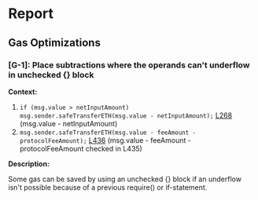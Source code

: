 # Report
## Gas Optimizations ##
### [G-1]: Place subtractions where the operands can't underflow in unchecked {} block
**Context:**

1. ```if (msg.value > netInputAmount) msg.sender.safeTransferETH(msg.value - netInputAmount);``` [L268](https://github.com/code-423n4/2023-04-caviar/blob/main/src/PrivatePool.sol#L268) (msg.value - netInputAmount)
1. ```msg.sender.safeTransferETH(msg.value - feeAmount - protocolFeeAmount);``` [L436](https://github.com/code-423n4/2023-04-caviar/blob/main/src/PrivatePool.sol#L436) (msg.value - feeAmount - protocolFeeAmount checked in L435)

**Description:**

Some gas can be saved by using an unchecked {} block if an underflow isn't possible because of a previous require() or if-statement.